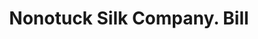 ---
doi: 10.7916/D8MP6F8R
date_other: '1890'
date_other_textual: 1890-1899
form: printed ephemera
genre:
- Invoices
name:
- Nonotuck Silk Company
object_in_context_url: https://biggert.cul.columbia.edu/items/view/ave_biggert_00426
subject_hierarchical_geographic:
- Boston, Massachusetts, United States
subject_name:
- Nonotuck Silk Company
title: Nonotuck Silk Company. Bill
sort_title: Nonotuck Silk Company. Bill
call_number: ave_biggert_00426
coordinates:
- 42.35805555555556,-71.06361111111111
pid: ave_biggert_00426
identifiers: ave_biggert_00426
thumbnail: https://derivativo-3.library.columbia.edu/iiif/2/ldpd:344103/full/!256,256/0/native.jpg
permalink: "/items/ave_biggert_00426/"
layout: iiif-image-page
---